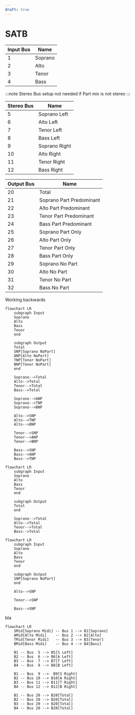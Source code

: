 ```yaml
---
draft: true
---
```

# SATB

Input Bus|Name
---|---
1|Soprano
2|Alto
3|Tenor
4|Bass

:::note
Stereo Bus setup not needed if Part mix is not stereo
:::

Stereo Bus|Name
---|---
5|Soprano Left
6|Alto Left
7|Tenor Left
8|Bass Left
9|Soprano Right
10|Alto Right
11|Tenor Right
12|Bass Right

Output Bus|Name
---|---
20|Total
21|Soprano Part Predominant
22|Alto Part Predominant
23|Tenor Part Predominant
24|Bass Part Predominant
25|Soprano Part Only
26|Alto Part Only
27|Tenor Part Only
28|Bass Part Only
29|Soprano No Part
30|Alto No Part
31|Tenor No Part
32|Bass No Part


Working backwards


```mermaid
flowchart LR
    subgraph Input
    Soprano
    Alto
    Bass
    Tenor
    end

    subgraph Output
    Total
    SNP[Soprano NoPart]
    ANP[Alto NoPart]
    TNP[Tenor NoPart]
    BNP[Tenor NoPart]
    end

    Soprano-->Total
    Alto-->Total
    Tenor-->Total
    Bass-->Total

    Soprano-->ANP
    Soprano-->TNP
    Soprano-->BNP

    Alto-->SNP
    Alto-->TNP
    Alto-->BNP

    Tenor-->SNP
    Tenor-->ANP
    Tenor-->BNP

    Bass-->SNP
    Bass-->ANP
    Bass-->TNP
```

```mermaid
flowchart LR
    subgraph Input
    Soprano
    Alto
    Bass
    Tenor
    end

    subgraph Output
    Total
    end

    Soprano-->Total
    Alto-->Total
    Tenor-->Total
    Bass-->Total
```

```mermaid
flowchart LR
    subgraph Input
    Soprano
    Alto
    Bass
    Tenor
    end

    subgraph Output
    SNP[Soprano NoPart]
    end

    Alto-->SNP

    Tenor-->SNP

    Bass-->SNP
```



bla

```mermaid
flowchart LR
    SMid[Soprano Midi] -- Bus 1 --> B1[Soprano]
    AMid[Alto Midi]    -- Bus 2 --> B2[Alto]
    TMid[Tenor Midi]   -- Bus 3 --> B3[Tenor]
    BMid[Bass Midi]    -- Bus 4 --> B4[Bass]

    B1 -- Bus  5 --> B5[S Left]
    B2 -- Bus  6 --> B6[A Left]
    B3 -- Bus  7 --> B7[T Left]
    B4 -- Bus  8 --> B8[B Left]

    B1 -- Bus  9 -->  B9[S Right]
    B2 -- Bus 10 --> B10[A Right]
    B3 -- Bus 11 --> B11[T Right]
    B4 -- Bus 12 --> B12[B Right]

    B1 -- Bus 20 --> B20[Total]
    B2 -- Bus 20 --> B20[Total]
    B3 -- Bus 20 --> B20[Total]
    B4 -- Bus 20 --> B20[Total] 
```

